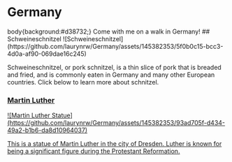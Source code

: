 # Germany
<body>
  body{background:#d38732;}
Come with me on a walk in Germany!
## Schweineschnitzel
![Schweineschnitzel](https://github.com/laurynrw/Germany/assets/145382353/5f0b0c15-bcc3-4d0a-af90-069dae16c245)

<p> Schweineschnitzel, or pork schnitzel, is a thin slice of pork that is breaded and fried, and is commonly eaten in Germany and many other European countries. Click below to learn more about schnitzel.<br><a href="https://en.wikipedia.org/wiki/Schnitzel"></p>
<h3>Martin Luther</h3>
![Martin Luther Statue](https://github.com/laurynrw/Germany/assets/145382353/93ad705f-d434-49a2-b1b6-da8d10964037)
<p>This is a statue of Martin Luther in the city of Dresden. Luther is known for being a significant figure during the Protestant Reformation.</p>
</body>
